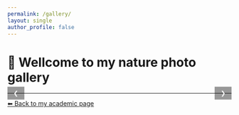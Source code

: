 ```yaml
---
permalink: /gallery/
layout: single
author_profile: false
---
```

# 🌿 Wellcome to my nature photo gallery
<div class="carousel">
  <div class="slides">
    <img src="/images/gallery/photo1.jpg" alt="Photo 1">
    <img src="/images/gallery/photo2.jpg" alt="Photo 2">
    <img src="/images/gallery/photo3.jpg" alt="Photo 3">
    <img src="/images/gallery/photo4.jpg" alt="Photo 4">
    <img src="/images/gallery/photo5.jpg" alt="Photo 5">
    <img src="/images/gallery/photo6.jpg" alt="Photo 6">
  </div>
  <button class="prev" onclick="plusSlides(-1)">❮</button>
  <button class="next" onclick="plusSlides(1)">❯</button>
</div>

<script>
let slideIndex = 0;
const slides = document.querySelectorAll(".carousel .slides img");
showSlide(slideIndex);

function plusSlides(n) {
  slideIndex = (slideIndex + n + slides.length) % slides.length;
  showSlide(slideIndex);
}

function showSlide(n) {
  slides.forEach((img, i) => {
    img.style.display = (i === n) ? "block" : "none";
  });
}
</script>

<style>
.carousel {
  position: relative;
  max-width: 1200px;
  margin: auto;
}
.carousel .slides img {
  height: 600px;
  display: block;      /* 让它能被居中 */
  margin: auto;        /* 居中对齐 */
  display: none;
}
.carousel .prev, .carousel .next {
  position: absolute;
  top: 50%;
  transform: translateY(-50%);
  background: rgba(0,0,0,0.4);
  color: white;
  border: none;
  padding: 0.5em 1em;
  cursor: pointer;
}
.carousel .prev { left: 0; }
.carousel .next { right: 0; }
</style>

---

[⬅ Back to my academic page](/)